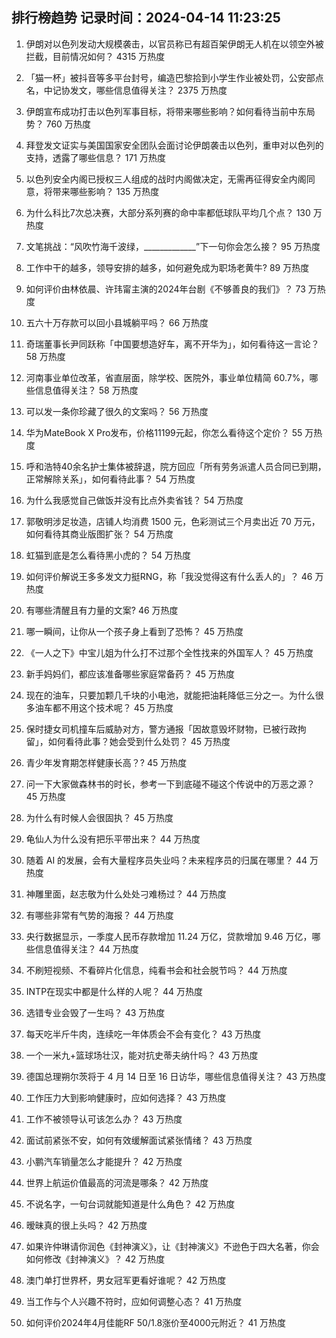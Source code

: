 
## 排行榜趋势 记录时间：2024-04-14 11:23:25
  
  1. 伊朗对以色列发动大规模袭击，以官员称已有超百架伊朗无人机在以领空外被拦截，目前情况如何？ 4315 万热度
    
  2. 「猫一杯」被抖音等多平台封号，编造巴黎拾到小学生作业被处罚，公安部点名，中记协发文，哪些信息值得关注？ 2375 万热度
    
  3. 伊朗宣布成功打击以色列军事目标，将带来哪些影响？如何看待当前中东局势？ 760 万热度
    
  4. 拜登发文证实与美国国家安全团队会面讨论伊朗袭击以色列，重申对以色列的支持，透露了哪些信息？ 171 万热度
    
  5. 以色列安全内阁已授权三人组成的战时内阁做决定，无需再征得安全内阁同意，将带来哪些影响？ 135 万热度
    
  6. 为什么科比7次总决赛，大部分系列赛的命中率都低球队平均几个点？ 130 万热度
    
  7. 文笔挑战：“风吹竹海千波绿，_____________”下一句你会怎么接？ 95 万热度
    
  8. 工作中干的越多，领导安排的越多，如何避免成为职场老黄牛? 89 万热度
    
  9. 如何评价由林依晨、许玮甯主演的2024年台剧《不够善良的我们》？ 73 万热度
    
  10. 五六十万存款可以回小县城躺平吗？ 66 万热度
    
  11. 奇瑞董事长尹同跃称「中国要想造好车，离不开华为」，如何看待这一言论？ 58 万热度
    
  12. 河南事业单位改革，省直层面，除学校、医院外，事业单位精简 60.7%，哪些信息值得关注？ 58 万热度
    
  13. 可以发一条你珍藏了很久的文案吗？ 56 万热度
    
  14. 华为MateBook X Pro发布，价格11199元起，你怎么看待这个定价？ 55 万热度
    
  15. 呼和浩特40余名护士集体被辞退，院方回应「所有劳务派遣人员合同已到期，正常解除关系」，如何看待此事？ 54 万热度
    
  16. 为什么我感觉自己做饭并没有比点外卖省钱？ 54 万热度
    
  17. 郭敬明涉足妆造，店铺人均消费 1500 元，色彩测试三个月卖出近 70 万元，如何看待其商业版图扩张？ 54 万热度
    
  18. 虹猫到底是怎么看待黑小虎的？ 54 万热度
    
  19. 如何评价解说王多多发文力挺RNG，称「我没觉得这有什么丢人的」？ 46 万热度
    
  20. 有哪些清醒且有力量的文案? 46 万热度
    
  21. 哪一瞬间，让你从一个孩子身上看到了恐怖？ 45 万热度
    
  22. 《一人之下》中宝儿姐为什么打不过那个全性找来的外国军人？ 45 万热度
    
  23. 新手妈妈们，都应该准备哪些家庭常备药？ 45 万热度
    
  24. 现在的油车，只要加颗几千块的小电池，就能把油耗降低三分之一。为什么很多油车都不用这个技术呢？ 45 万热度
    
  25. 保时捷女司机撞车后威胁对方，警方通报「因故意毁坏财物，已被行政拘留」，如何看待此事？她会受到什么处罚？ 45 万热度
    
  26. 青少年发育期怎样健康长高？? 45 万热度
    
  27. 问一下大家做森林书的时长，参考一下到底碰不碰这个传说中的万恶之源？ 45 万热度
    
  28. 为什么有时候人会很固执？ 45 万热度
    
  29. 龟仙人为什么没有把乐平带出来？ 44 万热度
    
  30. 随着 AI 的发展，会有大量程序员失业吗？未来程序员的归属在哪里？ 44 万热度
    
  31. 神雕里面，赵志敬为什么处处刁难杨过？ 44 万热度
    
  32. 有哪些非常有气势的海报？ 44 万热度
    
  33. 央行数据显示，一季度人民币存款增加 11.24 万亿，贷款增加 9.46 万亿，哪些信息值得关注？ 44 万热度
    
  34. 不刷短视频、不看碎片化信息，纯看书会和社会脱节吗？ 44 万热度
    
  35. INTP在现实中都是什么样的人呢？ 44 万热度
    
  36. 选错专业会毁了一生吗？ 43 万热度
    
  37. 每天吃半斤牛肉，连续吃一年体质会不会有变化？ 43 万热度
    
  38. 一个一米九+篮球场壮汉，能对抗史蒂夫纳什吗？ 43 万热度
    
  39. 德国总理朔尔茨将于 4 月 14 日至 16 日访华，哪些信息值得关注？ 43 万热度
    
  40. 工作压力大到影响健康时，应如何选择？ 43 万热度
    
  41. 工作不被领导认可该怎么办？ 43 万热度
    
  42. 面试前紧张不安，如何有效缓解面试紧张情绪？ 43 万热度
    
  43. 小鹏汽车销量怎么才能提升？ 42 万热度
    
  44. 世界上航运价值最高的河流是哪条？ 42 万热度
    
  45. 不说名字，一句台词就能知道是什么角色？ 42 万热度
    
  46. 暧昧真的很上头吗？ 42 万热度
    
  47. 如果许仲琳请你润色《封神演义》，让《封神演义》不逊色于四大名著，你会如何修改《封神演义》？ 42 万热度
    
  48. 澳门单打世界杯，男女冠军更看好谁呢？ 42 万热度
    
  49. 当工作与个人兴趣不符时，应如何调整心态？ 41 万热度
    
  50. 如何评价2024年4月佳能RF 50/1.8涨价至4000元附近？ 41 万热度
    